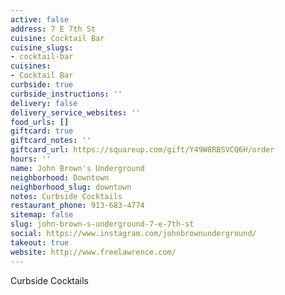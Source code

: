 ```yaml
---
active: false
address: 7 E 7th St
cuisine: Cocktail Bar
cuisine_slugs:
- cocktail-bar
cuisines:
- Cocktail Bar
curbside: true
curbside_instructions: ''
delivery: false
delivery_service_websites: ''
food_urls: []
giftcard: true
giftcard_notes: ''
giftcard_url: https://squareup.com/gift/Y49W8RBSVCQ6H/order
hours: ''
name: John Brown's Underground
neighborhood: Downtown
neighborhood_slug: downtown
notes: Curbside Cocktails
restaurant_phone: 913-683-4774
sitemap: false
slug: john-brown-s-underground-7-e-7th-st
social: https://www.instagram.com/johnbrownunderground/
takeout: true
website: http://www.freelawrence.com/
---
```


Curbside Cocktails